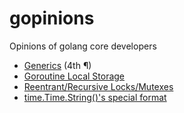 gopinions
=========

Opinions of golang core developers

* [Generics](http://blog.golang.org/go-at-io-frequently-asked-questions) (4th ¶)
* [Goroutine Local Storage](https://groups.google.com/d/msg/golang-nuts/Iyg3lKHV_lQ/Q_-MLa7_I-EJ)
* [Reentrant/Recursive Locks/Mutexes](https://groups.google.com/forum/#!msg/golang-nuts/XqW1qcuZgKg/Ui3nQkeLV80J)
* [time.Time.String()'s special format](https://code.google.com/p/go/issues/detail?id=6587)
